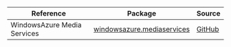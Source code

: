 | Reference | Package | Source |
|---|---|---|
|WindowsAzure Media Services|[windowsazure.mediaservices](https://www.nuget.org/packages/windowsazure.mediaservices)|[GitHub](https://github.com/Azure/azure-sdk-for-net/blob/main/)|
